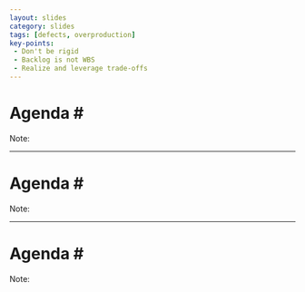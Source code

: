 ```yaml
---
layout: slides
category: slides
tags: [defects, overproduction]
key-points:
 - Don't be rigid
 - Backlog is not WBS
 - Realize and leverage trade-offs
---
```


<!--
Note:

Objective:
    * Being agile means we can fiddle with costs, content or deadline when agreed with the client
    * Backlog is fine-grained only on the top to avoid waste of replanning and no-work
    * Responding to client needs faster generates more revenue 
Agenda:
    * Only change is constant
    * Periodic inspect & adapt loop for value we deliver is critical
    * It's always a trade-off
    * Don't put up unnecessary work


---
-->

# Agenda \#

Note:

---
# Agenda \#

Note:

---
# Agenda \#

Note:

